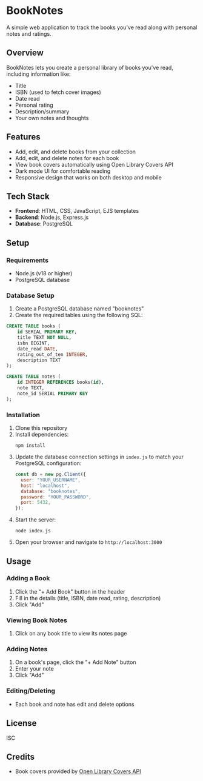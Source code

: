 # BookNotes

A simple web application to track the books you've read along with personal notes and ratings.

## Overview

BookNotes lets you create a personal library of books you've read, including information like:
- Title
- ISBN (used to fetch cover images)
- Date read
- Personal rating
- Description/summary
- Your own notes and thoughts

## Features

- Add, edit, and delete books from your collection
- Add, edit, and delete notes for each book
- View book covers automatically using Open Library Covers API 
- Dark mode UI for comfortable reading
- Responsive design that works on both desktop and mobile

## Tech Stack

- **Frontend**: HTML, CSS, JavaScript, EJS templates
- **Backend**: Node.js, Express.js
- **Database**: PostgreSQL

## Setup

### Requirements

- Node.js (v18 or higher)
- PostgreSQL database

### Database Setup

1. Create a PostgreSQL database named "booknotes"
2. Create the required tables using the following SQL:

```sql
CREATE TABLE books (
    id SERIAL PRIMARY KEY,
    title TEXT NOT NULL,
    isbn BIGINT,
    date_read DATE,
    rating_out_of_ten INTEGER,
    description TEXT
);

CREATE TABLE notes (
    id INTEGER REFERENCES books(id),
    note TEXT,
    note_id SERIAL PRIMARY KEY
);
```

### Installation

1. Clone this repository
2. Install dependencies:
   ```
   npm install
   ```
3. Update the database connection settings in `index.js` to match your PostgreSQL configuration:
   ```javascript
   const db = new pg.Client({
     user: "YOUR_USERNAME",
     host: "localhost",
     database: "booknotes",
     password: "YOUR_PASSWORD",
     port: 5432,
   });
   ```
4. Start the server:
   ```
   node index.js
   ```
5. Open your browser and navigate to `http://localhost:3000`

## Usage

### Adding a Book
1. Click the "+ Add Book" button in the header
2. Fill in the details (title, ISBN, date read, rating, description)
3. Click "Add"

### Viewing Book Notes
1. Click on any book title to view its notes page

### Adding Notes
1. On a book's page, click the "+ Add Note" button
2. Enter your note
3. Click "Add"

### Editing/Deleting
- Each book and note has edit and delete options

## License

ISC

## Credits

- Book covers provided by [Open Library Covers API](https://openlibrary.org/dev/docs/api/covers)
